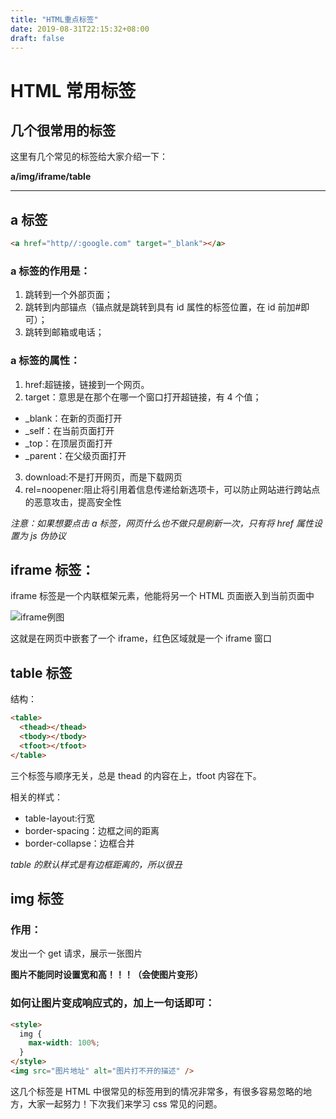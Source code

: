 ```yaml
---
title: "HTML重点标签"
date: 2019-08-31T22:15:32+08:00
draft: false
---
```


# HTML 常用标签

## 几个很常用的标签

这里有几个常见的标签给大家介绍一下：

**a/img/iframe/table**

---

## a 标签

```html
<a href="http//:google.com" target="_blank"></a>
```

### a 标签的作用是：

1. 跳转到一个外部页面；
2. 跳转到内部锚点（锚点就是跳转到具有 id 属性的标签位置，在 id 前加#即可）；
3. 跳转到邮箱或电话；

### a 标签的属性：

1. href:超链接，链接到一个网页。
2. target：意思是在那个在哪一个窗口打开超链接，有 4 个值；

- \_blank：在新的页面打开
- \_self：在当前页面打开
- \_top：在顶层页面打开
- \_parent：在父级页面打开

3. download:不是打开网页，而是下载网页
4. rel=noopener:阻止将引用着信息传递给新选项卡，可以防止网站进行跨站点的恶意攻击，提高安全性

_注意：如果想要点击 a 标签，网页什么也不做只是刷新一次，只有将 href 属性设置为 js 伪协议_

## iframe 标签：

iframe 标签是一个内联框架元素，他能将另一个 HTML 页面嵌入到当前页面中

![iframe例图](/images/4-1.PNG)

这就是在网页中嵌套了一个 iframe，红色区域就是一个 iframe 窗口

## table 标签

结构：

```html
<table>
  <thead></thead>
  <tbody></tbody>
  <tfoot></tfoot>
</table>
```

三个标签与顺序无关，总是 thead 的内容在上，tfoot 内容在下。

相关的样式：

- table-layout:行宽
- border-spacing：边框之间的距离
- border-collapse：边框合并

_table 的默认样式是有边框距离的，所以很丑_

## img 标签

### 作用：

发出一个 get 请求，展示一张图片

**图片不能同时设置宽和高！！！（会使图片变形）**

### 如何让图片变成响应式的，加上一句话即可：

```html
<style>
  img {
    max-width: 100%;
  }
</style>
<img src="图片地址" alt="图片打不开的描述" />
```

这几个标签是 HTML 中很常见的标签用到的情况非常多，有很多容易忽略的地方，大家一起努力！下次我们来学习 css 常见的问题。
